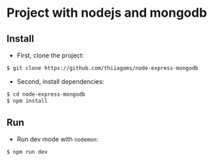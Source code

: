 # Project with nodejs and mongodb

## Install

- First, clone the project:

```bash
$ git clone https://github.com/thiiagoms/node-express-mongodb
```

- Second, install dependencies:

```bash
$ cd node-express-mongodb
$ npm install
```

## Run

- Run dev mode with `nodemon`:

```
$ npm run dev
```
